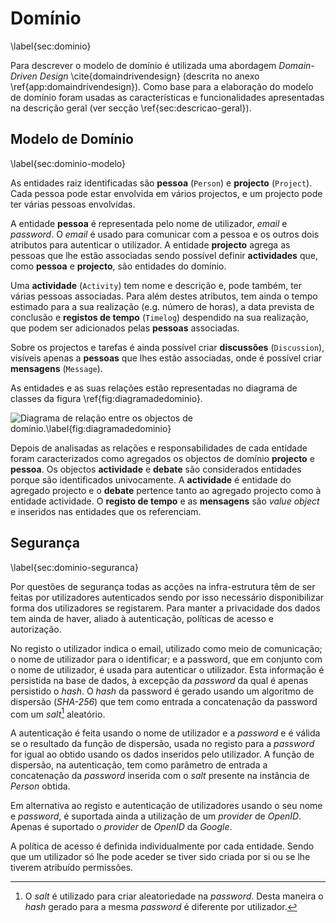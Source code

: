 Domínio
=

\label{sec:dominio}

Para descrever o modelo de domínio é utilizada uma abordagem *Domain-Driven Design* \cite{domaindrivendesign} (descrita no anexo \ref{app:domaindrivendesign}). Como base para a elaboração do modelo de domínio foram usadas as características e funcionalidades apresentadas na  descrição geral (ver secção \ref{sec:descricao-geral}).

Modelo de Domínio
-

\label{sec:dominio-modelo}

As entidades raiz identificadas são **pessoa** (`Person`) e **projecto** (`Project`). Cada pessoa pode estar envolvida em vários projectos, e um projecto pode ter várias pessoas envolvidas. 

A entidade **pessoa** é representada pelo nome de utilizador, *email* e *password*.
O *email* é usado para comunicar com a pessoa e os outros dois atributos para autenticar o utilizador. A entidade **projecto** agrega as pessoas que lhe estão associadas sendo possível definir **actividades** que, como **pessoa** e **projecto**, são entidades do domínio.

Uma **actividade** (`Activity`) tem nome e descrição e, pode também, ter várias pessoas associadas. Para além destes atributos, tem ainda o tempo estimado para a sua realização (e.g. número de horas), a data prevista de conclusão e **registos de tempo** (`Timelog`) despendido na sua realização, que podem ser adicionados pelas **pessoas** associadas.

Sobre os projectos e tarefas é ainda possível criar **discussões** (`Discussion`), visíveis apenas a **pessoas** que lhes estão associadas, onde é possível criar **mensagens** (`Message`).

As entidades e as suas relações estão representadas no diagrama de classes da figura \ref{fig:diagramadedominio}.

![Diagrama de relação entre os objectos de domínio.\label{fig:diagramadedominio}](http://www.lucidchart.com/publicSegments/view/4fd89208-da90-4b53-8506-66290a443549/image.png)

Depois de analisadas as relações e responsabilidades de cada entidade foram caracterizados como agregados os objectos de domínio **projecto** e **pessoa**.
Os objectos **actividade** e **debate** são considerados entidades porque são identificados univocamente.
A **actividade** é entidade do agregado projecto e o **debate** pertence tanto ao agregado projecto como à entidade actividade.
O **registo de tempo** e as **mensagens** são *value object* e inseridos nas entidades que os referenciam. 

Segurança
-

\label{sec:dominio-seguranca}

Por questões de segurança todas as acções na infra-estrutura têm de ser feitas por utilizadores autenticados sendo por isso necessário disponibilizar forma dos utilizadores se registarem. 
Para manter a privacidade dos dados tem ainda de haver, aliado à autenticação, políticas de acesso e autorização.

No registo o utilizador indica o email, utilizado como meio de comunicação; o nome de utilizador para o identificar; e a password, que em conjunto com o nome de utilizador, é usada para autenticar o utilizador.
Esta informação é persistida na base de dados, à excepção da *password* da qual é apenas persistido o *hash*.
O *hash* da password é gerado usando um algoritmo de dispersão (*SHA-256*) que tem como entrada a concatenação da password com um *salt*[^salt] aleatório.

A autenticação é feita usando o nome de utilizador e a *password* e é válida se o resultado da função de dispersão, usada no registo para a *password* for igual ao obtido usando os dados inseridos pelo utilizador.
A função de dispersão, na autenticação, tem como parâmetro de entrada a concatenação da *password* inserida com o *salt* presente na instância de *Person* obtida.

Em alternativa ao registo e autenticação de utilizadores usando o seu nome e *password*, é suportada ainda a utilização de um *provider* de *OpenID*. Apenas é suportado o *provider* de *OpenID* da *Google*.

A política de acesso é definida individualmente por cada entidade. Sendo que um utilizador só lhe pode aceder se tiver sido criada por si ou se lhe tiverem atribuído permissões.

[^salt]: O *salt* é utilizado para criar aleatoriedade na *password*. Desta maneira o *hash* gerado para a mesma *password* é diferente por utilizador.
